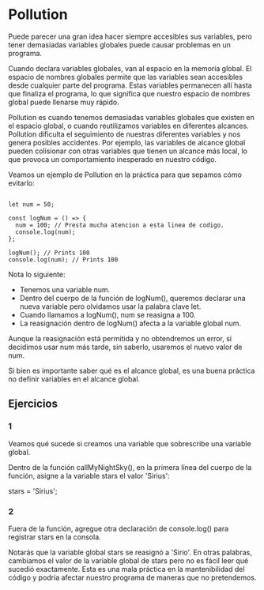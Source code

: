 # Pollution

Puede parecer una gran idea hacer siempre accesibles sus variables, pero tener demasiadas variables globales puede causar problemas en un programa.

Cuando declara variables globales, van al espacio en la memoria global. El espacio de nombres globales permite que las variables sean accesibles desde cualquier parte del programa. Estas variables permanecen allí hasta que finaliza el programa, lo que significa que nuestro espacio de nombres global puede llenarse muy rápido.

Pollution es cuando tenemos demasiadas variables globales que existen en el espacio global, o cuando reutilizamos variables en diferentes alcances. Pollution dificulta el seguimiento de nuestras diferentes variables y nos genera posibles accidentes. Por ejemplo, las variables de alcance global pueden colisionar con otras variables que tienen un alcance más local, lo que provoca un comportamiento inesperado en nuestro código.

Veamos un ejemplo de Pollution en la práctica para que sepamos cómo evitarlo:

~~~

let num = 50;
 
const logNum = () => {
  num = 100; // Presta mucha atencion a esta linea de codigo.
  console.log(num);
};
 
logNum(); // Prints 100
console.log(num); // Prints 100

~~~

Nota lo siguiente:

- Tenemos una variable num.
- Dentro del cuerpo de la función de logNum(), queremos declarar una nueva variable pero olvidamos usar la palabra clave let.
- Cuando llamamos a logNum(), num se reasigna a 100.
- La reasignación dentro de logNum() afecta a la variable global num.

Aunque la reasignación está permitida y no obtendremos un error, si decidimos usar num más tarde, sin saberlo, usaremos el nuevo valor de num.

Si bien es importante saber qué es el alcance global, es una buena práctica no definir variables en el alcance global.

## Ejercicios

### 1

Veamos qué sucede si creamos una variable que sobrescribe una variable global.

Dentro de la función callMyNightSky(), en la primera línea del cuerpo de la función, asigne a la variable stars el valor 'Sirius':

stars = 'Sirius';

### 2

Fuera de la función, agregue otra declaración de console.log() para registrar stars en la consola.

Notarás que la variable global stars se reasignó a 'Sirio'. En otras palabras, cambiamos el valor de la variable global de stars pero no es fácil leer qué sucedió exactamente. Esta es una mala práctica en la mantenibilidad del código y podría afectar nuestro programa de maneras que no pretendemos.